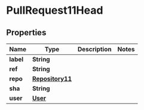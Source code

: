 

# PullRequest11Head


## Properties

| Name | Type | Description | Notes |
|------------ | ------------- | ------------- | -------------|
|**label** | **String** |  |  |
|**ref** | **String** |  |  |
|**repo** | [**Repository11**](Repository11.md) |  |  |
|**sha** | **String** |  |  |
|**user** | [**User**](User.md) |  |  |



